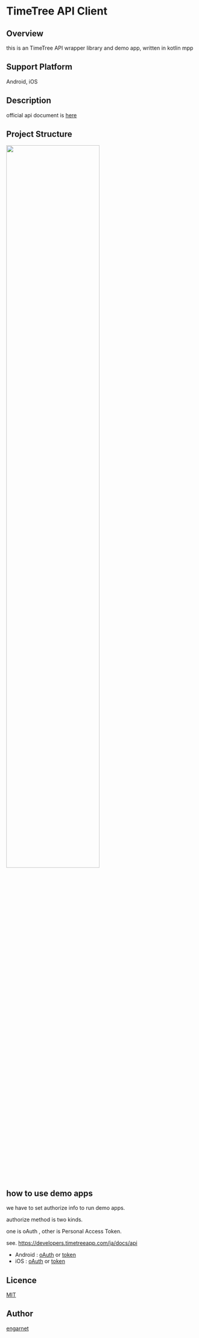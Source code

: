 # TimeTree API Client

## Overview

this is an TimeTree API wrapper library and demo app, written in kotlin mpp

## Support Platform

Android, iOS

## Description

official api document is [here](https://developers.timetreeapp.com/en/docs/api)

## Project Structure

<img src="https://user-images.githubusercontent.com/46784189/81533126-9742a880-93a0-11ea-881f-67df6b40bdde.png" width="70%">

## how to use demo apps

we have to set authorize info to run demo apps.

authorize method is two kinds.

one is oAuth , other is Personal Access Token.

see. https://developers.timetreeapp.com/ja/docs/api

- Android : [oAuth](https://github.com/engarnet/timetree-api-mpp/blob/master/app-android/src/main/java/com/engarnet/timetree/MainActivity.kt#L28) or [token](https://github.com/engarnet/timetree-api-mpp/blob/master/app-android/src/main/java/com/engarnet/timetree/MainActivity.kt#L36)
- iOS : [oAuth](https://github.com/engarnet/timetree-api-mpp/blob/master/api-ios/Demo/ViewController.swift#L14) or [token](https://github.com/engarnet/timetree-api-mpp/blob/master/api-ios/Demo/ViewController.swift#L24)

## Licence

[MIT](https://github.com/tcnksm/tool/blob/master/LICENCE)

## Author

[engarnet](https://github.com/engarnet)